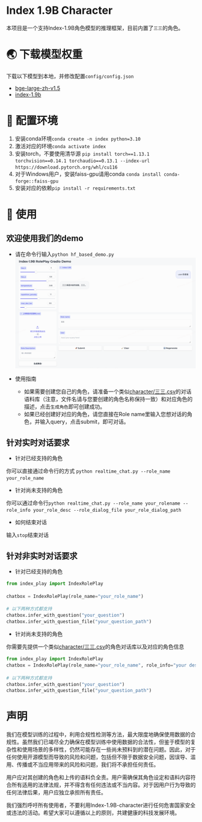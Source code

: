 # Index 1.9B Character
本项目是一个支持Index-1.9B角色模型的推理框架，目前内置了`三三`的角色。

# 🌏️ 下载模型权重
下载以下模型到本地，并修改配置`config/config.json`
* [bge-large-zh-v1.5](https://huggingface.co/BAAI/bge-large-zh-v1.5)
* [index-1.9b]()

# 🥳 配置环境
1. 安装conda环境`conda create -n index python=3.10`
2. 激活对应的环境`conda activate index`
3. 安装torch，不要使用清华源 `pip install torch==1.13.1 torchvision==0.14.1 torchaudio==0.13.1 --index-url https://download.pytorch.org/whl/cu116`
4. 对于Windows用户，安装faiss-gpu请用conda `conda install conda-forge::faiss-gpu`
5. 安装对应的依赖`pip install -r requirements.txt`

# 🤩 使用

## 欢迎使用我们的demo
* 请在命令行输入`python hf_based_demo.py`
    ![gradio demo](git_src/demo.png)

* 使用指南
    * 如果需要创建您自己的角色，请准备一个类似[character/三三.csv](character/三三.csv)的对话语料库（注意，文件名请与您要创建的角色名称保持一致）和对应角色的描述，点击`生成角色`即可创建成功。
    * 如果已经创建好对应的角色，请您直接在Role name里输入您想对话的角色，并输入query，点击submit，即可对话。

## 针对实时对话要求

* 针对已经支持的角色

你可以直接通过命令行的方式 `python realtime_chat.py --role_name your_role_name`

* 针对尚未支持的角色

你可以通过命令行`python realtime_chat.py --role_name your_rolename --role_info your_role_desc --role_dialog_file your_role_dialog_path`

* 如何结束对话

输入`stop`结束对话

## 针对非实时对话要求

* 针对已经支持的角色

```python
from index_play import IndexRolePlay

chatbox = IndexRolePlay(role_name="your_role_name")

# 以下两种方式都支持
chatbox.infer_with_question("your_question")
chatbox.infer_with_question_file("your_question_path")
```

* 针对尚未支持的角色

你需要先提供一个类似[character/三三.csv](character/三三.csv)的角色对话库以及对应的角色信息

```python
from index_play import IndexRolePlay
chatbox = IndexRolePlay(role_name="your_role_name", role_info="your description", role_dialog_file="your_dialog_path")

# 以下两种方式都支持
chatbox.infer_with_question("your_question")
chatbox.infer_with_question_file("your_question_path")
```

# 声明
我们在模型训练的过程中，利用合规性检测等方法，最大限度地确保使用数据的合规性。虽然我们已竭尽全力确保在模型训练中使用数据的合法性，但鉴于模型的复杂性和使用场景的多样性，仍然可能存在一些尚未预料到的潜在问题。因此，对于任何使用开源模型而导致的风险和问题，包括但不限于数据安全问题，因误导、滥用、传播或不当应用带来的风险和问题，我们将不承担任何责任。

用户应对其创建的角色和上传的语料负全责。用户需确保其角色设定和语料内容符合所有适用的法律法规，并不得含有任何违法或不当内容。对于因用户行为导致的任何法律后果，用户应独立承担所有责任。

我们强烈呼吁所有使用者，不要利用Index-1.9B-character进行任何危害国家安全或违法的活动。希望大家可以遵循以上的原则，共建健康的科技发展环境。
